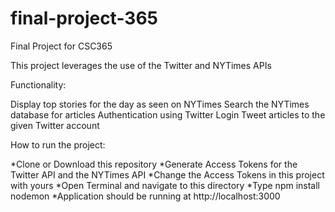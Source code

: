 # final-project-365

Final Project for CSC365

This project leverages the use of the Twitter and NYTimes APIs 

Functionality:

Display top stories for the day as seen on NYTimes
Search the NYTimes database for articles
Authentication using Twitter Login
Tweet articles to the given Twitter account

How to run the project:

*Clone or Download this repository
*Generate Access Tokens for the Twitter API and the NYTimes API
*Change the Access Tokens in this project with yours
*Open Terminal and navigate to this directory
*Type npm install
     nodemon
*Application should be running at http://localhost:3000


